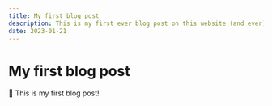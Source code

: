 ```yaml
---
title: My first blog post
description: This is my first ever blog post on this website (and ever).
date: 2023-01-21
---
```


# My first blog post

👋 This is my first blog post!
